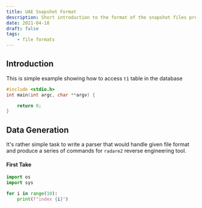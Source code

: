 ```yaml
---
title: UAE Snapshot Format
description: Short introduction to the format of the snapshot files produced by UAE
date: 2021-04-18
draft: false
tags:
    - file formats 
---
```

## Introduction

This is simple example showing how to access `t1` table in the database

```c
#include <stdio.h>
int main(int argc, char **argv) {

    return 0;
}
```
## Data Generation

It's rather simple task to write a parser that would handle given file format and produce a series of commands for `radare2` reverse engineering tool.

#### First Take

```python
import os
import sys

for i in range(10):
    print(f"index {i}")
```
